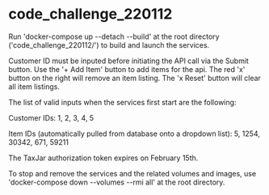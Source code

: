 # code_challenge_220112
Run 'docker-compose up --detach --build' at the root directory ('code_challenge_220112/') to build and launch the services.

Customer ID must be inputed before initiating the API call via the Submit button. Use the '+ Add Item' button to add items for the api. The red 'x' button on the right will remove an item listing. The 'x Reset' button will clear all item listings.

The list of valid inputs when the services first start are the following:

Customer IDs:
1, 2, 3, 4, 5

Item IDs (automatically pulled from database onto a dropdown list):
5, 1254, 30342, 671, 59211

The TaxJar authorization token expires on February 15th.

To stop and remove the services and the related volumes and images, use 'docker-compose down --volumes --rmi all' at the root directory.
